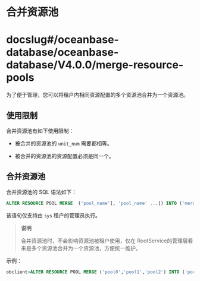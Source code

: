 # 合并资源池

# docslug#/oceanbase-database/oceanbase-database/V4.0.0/merge-resource-pools
为了便于管理，您可以将租户内相同资源配置的多个资源池合并为一个资源池。

## 使用限制

合并资源池有如下使用限制：

* 被合并的资源池的 `unit_num` 需要都相等。

* 被合并的资源池的资源配置必须是同一个。

## 合并资源池

合并资源池的 SQL 语法如下：

```sql
ALTER RESOURCE POOL MERGE  ('pool_name'[, 'pool_name' ...]) INTO ('merge_pool_name')
```

该语句仅支持由 `sys` 租户的管理员执行。

>**说明**
>
>合并资源池时，不会影响资源池被租户使用，仅在 RootService的管理层看来是多个资源池合并为一个资源池，方便统一维护。

示例：

```sql
obclient>ALTER RESOURCE POOL MERGE ('pool0','pool1','pool2') INTO ('pool3');
```
